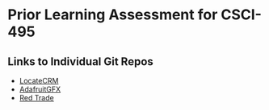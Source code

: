 # Prior Learning Assessment for CSCI-495

## Links to Individual Git Repos
- [LocateCRM](https://github.com/underwoodbrady/locateCRM-app)
- [AdafruitGFX](https://github.com/underwoodbrady/Adafruit-GFX-VisualEditor)
- [Red Trade](https://github.com/underwoodbrady/RedTrade)
